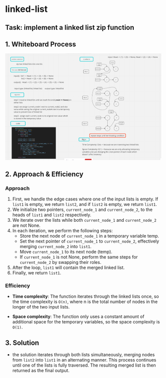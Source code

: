 # linked-list

## Task: implement a linked list zip function

## 1. Whiteboard Process

![image](./assets/zip.png)

## 2. Approach & Efficiency

### Approach

1. First, we handle the edge cases where one of the input lists is empty. If ```list1``` is empty, we return ```list2```, and if ```list2``` is empty, we return ```list1```.
2. We initialize two pointers, ```current_node_1``` and ```current_node_2```, to the heads of ```list1``` and ```list2``` respectively.
3. We iterate over the lists while both ```current_node_1``` and ```current_node_2``` are not None.
4. In each iteration, we perform the following steps:
    * Store the next node of ```current_node_1``` in a temporary variable temp.
    * Set the next pointer of ```current_node_1``` to ```current_node_2```, effectively merging ```current_node_2``` into ```list1```.
    * Move ```current_node_1``` to its next node (temp).
    * If ```current_node_1``` is not None, perform the same steps for ```current_node_2``` by swapping their roles.
5. After the loop, ```list1``` will contain the merged linked list.
6. Finally, we return ```list1```.

### Efficiency

* **Time complexity**: The function iterates through the linked lists once, so the time complexity is ```O(n)```, where n is the total number of nodes in the longer of the two input lists.

* **Space complexity**: The function only uses a constant amount of additional space for the temporary variables, so the space complexity is ```O(1)```.

## 3. Solution

* the solution iterates through both lists simultaneously, merging nodes from ```list2``` into ```list1``` in an alternating manner. This process continues until one of the lists is fully traversed. The resulting merged list is then returned as the final output.
